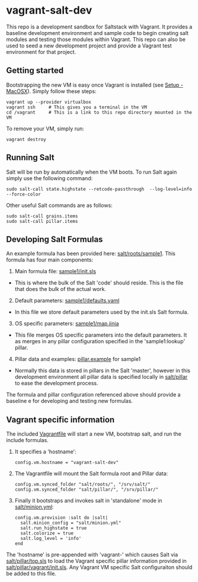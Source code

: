 # vagrant-salt-dev

This repo is a development sandbox for Saltstack with Vagrant. It provides a baseline development environment and sample code to begin creating salt modules and testing those modules within Vagrant.  This repo can also be used to seed a new development project and provide a Vagrant test environment for that project.


## Getting started

Bootstrapping the new VM is easy once Vagrant is installed (see [Setup - MacOSX](Setup_MacOSX.md)).  Simply follow these steps:
```
vagrant up --provider virtualbox
vagrant ssh     # This gives you a terminal in the VM
cd /vagrant     # This is a link to this repo directory mounted in the VM
```

To remove your VM, simply run:
```
vagrant destroy
```


## Running Salt

Salt will be run by automatically when the VM boots.  To run Salt again simply use the following command:
```
sudo salt-call state.highstate --retcode-passthrough  --log-level=info --force-color
```

Other useful Salt commands are as follows:
```
sudo salt-call grains.items
sudo salt-call pillar.items
```


## Developing Salt Formulas

An example formula has been provided here: [salt/roots/sample1](salt/roots/sample1/).  This formula has four main components:

1. Main formula file: [sample1/init.sls](salt/roots/sample1/init.sls)
  * This is where the bulk of the Salt 'code' should reside.  This is the file that does the bulk of the actual work.
2. Default parameters: [sample1/defaults.yaml](salt/roots/sample1/defaults.yaml)
  * In this file we store default parameters used by the init.sls Salt formula.
3. OS specific parameters: [sample1/map.jinja](salt/roots/sample1/map.jinja)
  * This file merges OS specific parameters into the default parameters.  It as merges in any pillar configuration specified in the 'sample1:lookup' pillar.
4. Pillar data and examples: [pillar.example](salt/pillar/sample1/init.sls) for sample1
  * Normally this data is stored in pillars in the Salt 'master', however in this development environment all pillar data is specified locally in [salt/pillar](salt/pillar/) to ease the development process.

The formula and pillar configuration referenced above should provide a baseline e for developing and testing new formulas.


## Vagrant specific information

The included [Vagrantfile](Vagrantfile) will start a new VM, bootstrap salt, and run the include formulas.

1. It specifies a 'hostname':

    ```
    config.vm.hostname = "vagrant-salt-dev"
    ```

2. The Vagrantfile will mount the Salt formula root and Pillar data:

    ```
    config.vm.synced_folder "salt/roots/", "/srv/salt/"
    config.vm.synced_folder "salt/pillar/", "/srv/pillar/"
    ```

3. Finally it bootstraps and invokes salt in 'standalone' mode in [salt/minion.yml](salt/minion.yml):

    ```
    config.vm.provision :salt do |salt|
      salt.minion_config = "salt/minion.yml"
      salt.run_highstate = true
      salt.colorize = true
      salt.log_level = 'info'
    end
    ```

The 'hostname' is pre-appended with 'vagrant-' which causes Salt via [salt/pillar/top.sls](salt/pillar/top.sls) to load the Vagrant specific pillar information provided in [salt/pillar/vagrant/init.sls](salt/pillar/vagrant/init.sls).  Any Vagrant VM specific Salt configuraiton should be added to this file.
